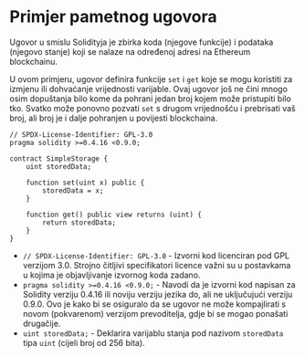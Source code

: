 # Primjer pametnog ugovora

Ugovor u smislu Solidityja je zbirka koda (njegove funkcije) i podataka (njegovo stanje) koji se nalaze na određenoj adresi na Ethereum blockchainu.

U ovom primjeru, ugovor definira funkcije `set` i `get` koje se mogu koristiti za izmjenu ili dohvaćanje vrijednosti varijable. Ovaj ugovor još ne čini mnogo osim dopuštanja bilo kome da pohrani jedan broj kojem može pristupiti bilo tko. Svatko može ponovno pozvati `set` s drugom vrijednošću i prebrisati vaš broj, ali broj je i dalje pohranjen u povijesti blockchaina.

```solidity
// SPDX-License-Identifier: GPL-3.0
pragma solidity >=0.4.16 <0.9.0;

contract SimpleStorage {
    uint storedData;

    function set(uint x) public {
        storedData = x;
    }

    function get() public view returns (uint) {
        return storedData;
    }
}
```

- `// SPDX-License-Identifier: GPL-3.0` - Izvorni kod licenciran pod GPL verzijom 3.0. Strojno čitljivi specifikatori licence važni su u postavkama u kojima je objavljivanje izvornog koda zadano.
- `pragma solidity >=0.4.16 <0.9.0;` - Navodi da je izvorni kod napisan za Solidity verziju 0.4.16 ili noviju verziju jezika do, ali ne uključujući verziju 0.9.0. Ovo je kako bi se osiguralo da se ugovor ne može kompajlirati s novom (pokvarenom) verzijom prevoditelja, gdje bi se mogao ponašati drugačije.
- `uint storedData;` - Deklarira varijablu stanja pod nazivom `storedData` tipa `uint` (cijeli broj od 256 bita).
